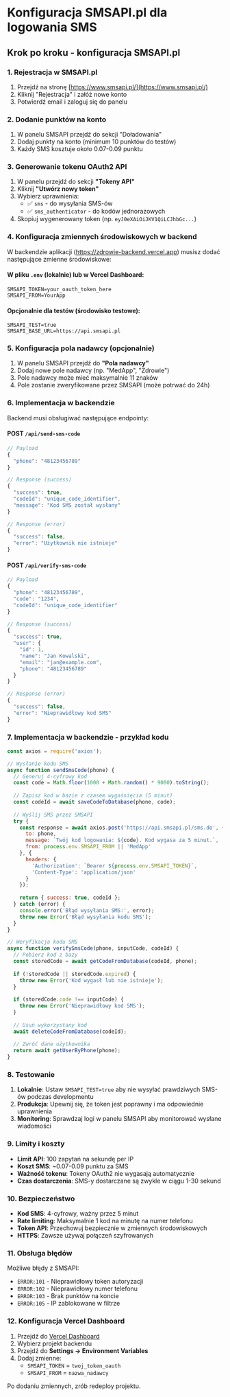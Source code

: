 # Konfiguracja SMSAPI.pl dla logowania SMS

## Krok po kroku - konfiguracja SMSAPI.pl

### 1. Rejestracja w SMSAPI.pl
1. Przejdź na stronę [https://www.smsapi.pl/](https://www.smsapi.pl/)
2. Kliknij "Rejestracja" i załóż nowe konto
3. Potwierdź email i zaloguj się do panelu

### 2. Dodanie punktów na konto
1. W panelu SMSAPI przejdź do sekcji "Doładowania"
2. Dodaj punkty na konto (minimum 10 punktów do testów)
3. Każdy SMS kosztuje około 0.07-0.09 punktu

### 3. Generowanie tokenu OAuth2 API
1. W panelu przejdź do sekcji **"Tokeny API"**
2. Kliknij **"Utwórz nowy token"**
3. Wybierz uprawnienia:
   - ✅ `sms` - do wysyłania SMS-ów
   - ✅ `sms_authenticator` - do kodów jednorazowych
4. Skopiuj wygenerowany token (np. `eyJ0eXAiOiJKV1QiLCJhbGc...`)

### 4. Konfiguracja zmiennych środowiskowych w backend

W backendzie aplikacji (https://zdrowie-backend.vercel.app) musisz dodać następujące zmienne środowiskowe:

#### W pliku `.env` (lokalnie) lub w Vercel Dashboard:
```env
SMSAPI_TOKEN=your_oauth_token_here
SMSAPI_FROM=YourApp
```

#### Opcjonalnie dla testów (środowisko testowe):
```env
SMSAPI_TEST=true
SMSAPI_BASE_URL=https://api.smsapi.pl
```

### 5. Konfiguracja pola nadawcy (opcjonalnie)
1. W panelu SMSAPI przejdź do **"Pola nadawcy"**
2. Dodaj nowe pole nadawcy (np. "MedApp", "Zdrowie")
3. Pole nadawcy może mieć maksymalnie 11 znaków
4. Pole zostanie zweryfikowane przez SMSAPI (może potrwać do 24h)

### 6. Implementacja w backendzie

Backend musi obsługiwać następujące endpointy:

#### POST `/api/send-sms-code`
```javascript
// Payload
{
  "phone": "48123456789"
}

// Response (success)
{
  "success": true,
  "codeId": "unique_code_identifier",
  "message": "Kod SMS został wysłany"
}

// Response (error)
{
  "success": false,
  "error": "Użytkownik nie istnieje"
}
```

#### POST `/api/verify-sms-code`
```javascript
// Payload
{
  "phone": "48123456789",
  "code": "1234",
  "codeId": "unique_code_identifier"
}

// Response (success)
{
  "success": true,
  "user": {
    "id": 1,
    "name": "Jan Kowalski",
    "email": "jan@example.com",
    "phone": "48123456789"
  }
}

// Response (error)
{
  "success": false,
  "error": "Nieprawidłowy kod SMS"
}
```

### 7. Implementacja w backendzie - przykład kodu

```javascript
const axios = require('axios');

// Wysłanie kodu SMS
async function sendSmsCode(phone) {
  // Generuj 4-cyfrowy kod
  const code = Math.floor(1000 + Math.random() * 9000).toString();
  
  // Zapisz kod w bazie z czasem wygaśnięcia (5 minut)
  const codeId = await saveCodeToDatabase(phone, code);
  
  // Wyślij SMS przez SMSAPI
  try {
    const response = await axios.post('https://api.smsapi.pl/sms.do', {
      to: phone,
      message: `Twój kod logowania: ${code}. Kod wygasa za 5 minut.`,
      from: process.env.SMSAPI_FROM || 'MedApp'
    }, {
      headers: {
        'Authorization': `Bearer ${process.env.SMSAPI_TOKEN}`,
        'Content-Type': 'application/json'
      }
    });
    
    return { success: true, codeId };
  } catch (error) {
    console.error('Błąd wysyłania SMS:', error);
    throw new Error('Błąd wysyłania kodu SMS');
  }
}

// Weryfikacja kodu SMS
async function verifySmsCode(phone, inputCode, codeId) {
  // Pobierz kod z bazy
  const storedCode = await getCodeFromDatabase(codeId, phone);
  
  if (!storedCode || storedCode.expired) {
    throw new Error('Kod wygasł lub nie istnieje');
  }
  
  if (storedCode.code !== inputCode) {
    throw new Error('Nieprawidłowy kod SMS');
  }
  
  // Usuń wykorzystany kod
  await deleteCodeFromDatabase(codeId);
  
  // Zwróć dane użytkownika
  return await getUserByPhone(phone);
}
```

### 8. Testowanie

1. **Lokalnie**: Ustaw `SMSAPI_TEST=true` aby nie wysyłać prawdziwych SMS-ów podczas developmentu
2. **Produkcja**: Upewnij się, że token jest poprawny i ma odpowiednie uprawnienia
3. **Monitoring**: Sprawdzaj logi w panelu SMSAPI aby monitorować wysłane wiadomości

### 9. Limity i koszty

- **Limit API**: 100 zapytań na sekundę per IP
- **Koszt SMS**: ~0.07-0.09 punktu za SMS
- **Ważność tokenu**: Tokeny OAuth2 nie wygasają automatycznie
- **Czas dostarczenia**: SMS-y dostarczane są zwykle w ciągu 1-30 sekund

### 10. Bezpieczeństwo

- **Kod SMS**: 4-cyfrowy, ważny przez 5 minut
- **Rate limiting**: Maksymalnie 1 kod na minutę na numer telefonu
- **Token API**: Przechowuj bezpiecznie w zmiennych środowiskowych
- **HTTPS**: Zawsze używaj połączeń szyfrowanych

### 11. Obsługa błędów

Możliwe błędy z SMSAPI:
- `ERROR:101` - Nieprawidłowy token autoryzacji
- `ERROR:102` - Nieprawidłowy numer telefonu
- `ERROR:103` - Brak punktów na koncie
- `ERROR:105` - IP zablokowane w filtrze

### 12. Konfiguracja Vercel Dashboard

1. Przejdź do [Vercel Dashboard](https://vercel.com/dashboard)
2. Wybierz projekt backendu
3. Przejdź do **Settings → Environment Variables**
4. Dodaj zmienne:
   - `SMSAPI_TOKEN` = `twoj_token_oauth`
   - `SMSAPI_FROM` = `nazwa_nadawcy`

Po dodaniu zmiennych, zrób redeploy projektu. 
